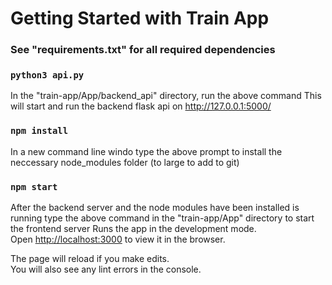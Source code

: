 # Getting Started with Train App

### See "requirements.txt" for all required dependencies

### `python3 api.py`
In the "train-app/App/backend_api" directory, run the above command
This will start and run the backend flask api on http://127.0.0.1:5000/ 

### `npm install`
In a new command line windo type the above prompt to install the neccessary node_modules folder (to large to add to git)

### `npm start`
After the backend server and the node modules have been installed is running type the above command in the "train-app/App" directory to start the frontend server
Runs the app in the development mode.\
Open [http://localhost:3000](http://localhost:3000) to view it in the browser.

The page will reload if you make edits.\
You will also see any lint errors in the console.

